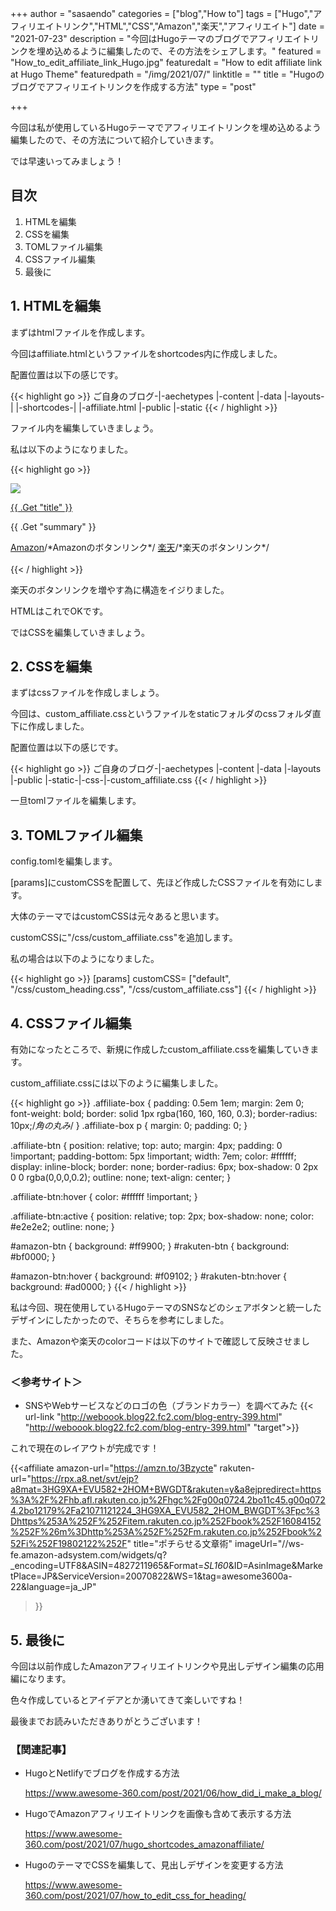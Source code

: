 +++
author = "sasaendo"
categories = ["blog","How to"]
tags = ["Hugo","アフィリエイトリンク","HTML","CSS","Amazon","楽天","アフィリエイト"]
date = "2021-07-23"
description = "今回はHugoテーマのブログでアフィリエイトリンクを埋め込めるように編集したので、その方法をシェアします。"
featured = "How_to_edit_affiliate_link_Hugo.jpg"
featuredalt = "How to edit affiliate link at Hugo Theme"
featuredpath = "/img/2021/07/"
linktitle = ""
title = "Hugoのブログでアフィリエイトリンクを作成する方法"
type = "post"

+++

今回は私が使用しているHugoテーマでアフィリエイトリンクを埋め込めるよう編集したので、その方法について紹介していきます。

では早速いってみましょう！

## 目次
1. HTMLを編集
2. CSSを編集
3. TOMLファイル編集
4. CSSファイル編集
5. 最後に

## 1. HTMLを編集

まずはhtmlファイルを作成します。

今回はaffiliate.htmlというファイルをshortcodes内に作成しました。

配置位置は以下の感じです。

{{< highlight go >}}
ご自身のブログ-|-aechetypes
             |-content
             |-data
             |-layouts-|
                       |-shortcodes-|
                                     |-affiliate.html
             |-public
             |-static
{{< / highlight >}}

ファイル内を編集していきましょう。

私は以下のようになりました。

{{< highlight go >}}
<div class="affiliate-box">
    <div class="three columns amazon-image">
      <a href="{{ .Get "amazon-url" }}" target="_blank">
        <img border="0" src="{{ .Get "imageUrl" }}">
      </a>
    </div>
    <div class="affiliate-info">
      <div class="amazon-info">
        <a href="{{ .Get "amazon-url" }}" target="_blank">
          <p class="amazon-name">{{ .Get "title" }}</p>
        </a>
        <div>
          <p>{{ .Get "summary" }}</p>
        </div>
      </div>
      <a href="{{ .Get "amazon-url" }}" target="_blank" id="amazon-btn" class="affiliate-btn">Amazon</a>/*Amazonのボタンリンク*/
      <a href="{{ .Get "rakuten-url" }}" target="_blank" id="rakuten-btn" class="affiliate-btn">楽天</a>/*楽天のボタンリンク*/
    </div>
    <br>
  </div>
{{< / highlight >}}

楽天のボタンリンクを増やす為に構造をイジりました。

HTMLはこれでOKです。

ではCSSを編集していきましょう。

## 2. CSSを編集

まずはcssファイルを作成しましょう。

今回は、custom_affiliate.cssというファイルをstaticフォルダのcssフォルダ直下に作成しました。

配置位置は以下の感じです。

{{< highlight go >}}
ご自身のブログ-|-aechetypes
             |-content
             |-data
             |-layouts
             |-public
             |-static-|-css-|-custom_affiliate.css
{{< / highlight >}}

一旦tomlファイルを編集します。

## 3. TOMLファイル編集

config.tomlを編集します。

[params]にcustomCSSを配置して、先ほど作成したCSSファイルを有効にします。

大体のテーマではcustomCSSは元々あると思います。

customCSSに"/css/custom_affiliate.css"を追加します。

私の場合は以下のようになりました。

{{< highlight go >}}
[params]
customCSS= ["default", "/css/custom_heading.css", "/css/custom_affiliate.css"]
{{< / highlight >}}

## 4. CSSファイル編集

有効になったところで、新規に作成したcustom_affiliate.cssを編集していきます。

custom_affiliate.cssには以下のように編集しました。

{{< highlight go >}}
.affiliate-box {
    padding: 0.5em 1em;
    margin: 2em 0;
    font-weight: bold;
    border: solid 1px rgba(160, 160, 160, 0.3);
    border-radius: 10px;/*角の丸み*/
}
.affiliate-box p {
    margin: 0; 
    padding: 0;
}

.affiliate-btn {
    position: relative;
    top: auto;
    margin: 4px;
    padding: 0 !important;
    padding-bottom: 5px !important;
    width: 7em;
    color: #ffffff;
    display: inline-block;
    border: none;
    border-radius: 6px;
    box-shadow: 0 2px 0 0 rgba(0,0,0,0.2);
    outline: none;
    text-align: center;
}

.affiliate-btn:hover {
    color: #ffffff !important;
}
 
.affiliate-btn:active {
    position: relative;
    top: 2px;
    box-shadow: none;
    color: #e2e2e2;
    outline: none;
}
 
#amazon-btn {
    background: #ff9900;
}
#rakuten-btn {
    background: #bf0000;
}

#amazon-btn:hover {
    background: #f09102;
}
#rakuten-btn:hover {
    background: #ad0000;
}
{{< / highlight >}}

私は今回、現在使用しているHugoテーマのSNSなどのシェアボタンと統一したデザインにしたかったので、そちらを参考にしました。

また、Amazonや楽天のcolorコードは以下のサイトで確認して反映させました。

### ＜参考サイト＞
* SNSやWebサービスなどのロゴの色（ブランドカラー）を調べてみた
	{{< url-link "http://weboook.blog22.fc2.com/blog-entry-399.html" "http://weboook.blog22.fc2.com/blog-entry-399.html" "target">}}

これで現在のレイアウトが完成です！

{{<affiliate
  amazon-url="https://amzn.to/3Bzycte"
  rakuten-url="https://rpx.a8.net/svt/ejp?a8mat=3HG9XA+EVU582+2HOM+BWGDT&rakuten=y&a8ejpredirect=https%3A%2F%2Fhb.afl.rakuten.co.jp%2Fhgc%2Fg00q0724.2bo11c45.g00q0724.2bo12179%2Fa21071121224_3HG9XA_EVU582_2HOM_BWGDT%3Fpc%3Dhttps%253A%252F%252Fitem.rakuten.co.jp%252Fbook%252F16084152%252F%26m%3Dhttp%253A%252F%252Fm.rakuten.co.jp%252Fbook%252Fi%252F19802122%252F"
  title="ポチらせる文章術"
  imageUrl="//ws-fe.amazon-adsystem.com/widgets/q?_encoding=UTF8&ASIN=4827211965&Format=_SL160_&ID=AsinImage&MarketPlace=JP&ServiceVersion=20070822&WS=1&tag=awesome3600a-22&language=ja_JP"
 >}}

## 5. 最後に

今回は以前作成したAmazonアフィリエイトリンクや見出しデザイン編集の応用編になります。

色々作成しているとアイデアとか湧いてきて楽しいですね！

最後までお読みいただきありがとうございます！

### 【関連記事】

* HugoとNetlifyでブログを作成する方法

	https://www.awesome-360.com/post/2021/06/how_did_i_make_a_blog/

* HugoでAmazonアフィリエイトリンクを画像も含めて表示する方法

	https://www.awesome-360.com/post/2021/07/hugo_shortcodes_amazonaffiliate/

* HugoのテーマでCSSを編集して、見出しデザインを変更する方法

	https://www.awesome-360.com/post/2021/07/how_to_edit_css_for_heading/

